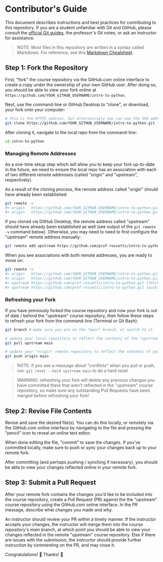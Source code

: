 # Contributor's Guide

This document describes instructions and best practices for contributing to this repository. If you are a student unfamiliar with Git and GitHub, please consult the [official Git guides](https://guides.github.com/), the professor's Git notes, or ask an instructor for assistance.

> NOTE: Most files in this repository are written in a syntax called Markdown. For reference, see this [Markdown Cheatsheet](https://guides.github.com/pdfs/markdown-cheatsheet-online.pdf).

## Step 1: Fork the Repository

First, "fork" the course repository via the GitHub.com online interface to create a copy under the ownership of your own GitHub user. After doing so, you should be able to view your fork online at `https://github.com/YOUR_GITHUB_USERNAME/intro-to-python`.

Next, use the command-line or GitHub Desktop to "clone", or download, your fork onto your computer:

```sh
# this is the HTTPS address, but alternatively you can use the SSH address
git clone https://github.com/YOUR_GITHUB_USERNAME/intro-to-python.git 
```

After cloning it, navigate to the local repo from the command-line:

```sh
cd intro-to-python
```

### Managing Remote Addresses

As a one-time setup step which will allow you to keep your fork up-to-date in the future, we need to ensure the local repo has an association with each of two different remote addresses (called "origin" and "upstream", respectively).

As a result of the cloning process, the remote address called "origin" should have already been established:

```sh
git remote -v
#> origin	https://github.com/YOUR_GITHUB_USERNAME/intro-to-python.git (fetch)
#> origin	https://github.com/YOUR_GITHUB_USERNAME/intro-to-python.git (push)
```

If you cloned via GitHub Desktop, the remote address called "upstream" should have already been established as well (see output of the `git remote -v` command below). Otherwise, you may need to need to first configure the "upstream" remote address manually:

```sh
git remote add upstream https://github.com/prof-rossetti/intro-to-python.git 
```

When you see associations with both remote addresses, you are ready to move on:

```sh
git remote -v
#> origin	https://github.com/YOUR_GITHUB_USERNAME/intro-to-python.git (fetch)
#> origin	https://github.com/YOUR_GITHUB_USERNAME/intro-to-python.git (push)
#> upstream	https://github.com/prof-rossetti/intro-to-python.git (fetch)
#> upstream	https://github.com/prof-rossetti/intro-to-python.git (push)
```

### Refreshing your Fork

If you have previously forked the course repository and now your fork is out of date / behind the "upstream" course repository, then follow these steps to refresh your fork from the command-line (Terminal or Git Bash):

```sh
git branch # make sure you are on the "main" branch, or switch to it

# update your local repository to reflect the contents of the "upstream" remote repository:
git pull upstream main

# update your "origin" remote repository to reflect the contents of your local repository:
git push origin main
```

> NOTE: if you see a message about "conflicts" when you pull or push, run: `git reset --hard upstream main` to do a hard reset

> WARNING: refreshing your fork will delete any previous changes you have committed there that aren't reflected in the "upstream" course repository, so make sure any outstanding Pull Requests have been merged before refreshing your fork!


## Step 2: Revise File Contents

Revise and save the desired file(s). You can do this locally, or remotely via the GitHub.com online interface by navigating to the file and pressing the "pencil" icon to reveal an online text editor.

When done editing the file, "commit" to save the changes. If you've committed locally, make sure to push or sync your changes back up to your remote fork.

After committing (and perhaps pushing / synching if necessary), you should be able to view your changes reflected online in your remote fork.

## Step 3: Submit a Pull Request

After your remote fork contains the changes you'd like to be included into the course repository, create a Pull Request (PR) against the the "upstream" course repository using the GitHub.com online interface. In the PR message, describe what changes you made and why.

An instructor should review your PR within a timely manner. If the instructor accepts your changes, the instructor will merge them into the course repository's main branch, at which point you should be able to view your changes reflected in the remote "upstream" course repository. Else if there are issues with the submission, the instructor should provide further instruction by commenting on the PR, and may close it.

Congratulations! :clap: Thanks! :pray:
